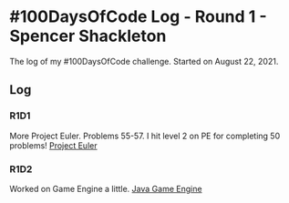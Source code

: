 # #100DaysOfCode Log - Round 1 - Spencer Shackleton

The log of my #100DaysOfCode challenge. Started on August 22, 2021.

## Log

### R1D1 
More Project Euler. Problems 55-57. I hit level 2 on PE for completing 50 problems! [Project Euler](https://github.com/SpencerShackleton/ProjectEulerJava)

### R1D2
Worked on Game Engine a little. [Java Game Engine](https://github.com/SpencerShackleton/JavaGameEngine)
